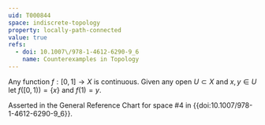 ```yaml
---
uid: T000844
space: indiscrete-topology
property: locally-path-connected
value: true
refs:
  - doi: 10.1007\/978-1-4612-6290-9_6
    name: Counterexamples in Topology
---
```

Any function $f:[0,1] \rightarrow X$ is continuous. Given any open $U \subset X$ and $x,y \in U$ let $f([0,1))=\{x\}$ and $f(1)=y$.

Asserted in the General Reference Chart for space #4 in
{{doi:10.1007\/978-1-4612-6290-9_6}}.
